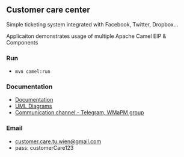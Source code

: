 ## Customer care center

Simple ticketing system integrated with Facebook, Twitter, Dropbox...

Applicaiton demonstrates usage of multiple Apache Camel EIP & Components


### Run
* `mvn camel:run`

### Documentation
* [Documentation](https://www.sharelatex.com)
* [UML Diagrams](https://www.lucidchart.com/documents)
* [Communication channel - Telegram, WMaPM group](https://telegram.org/)

### Email
* customer.care.tu.wien@gmail.com
* pass: customerCare123
